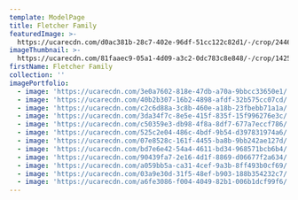 ```yaml
---
template: ModelPage
title: Fletcher Family
featuredImage: >-
  https://ucarecdn.com/d0ac381b-28c7-402e-96df-51cc122c82d1/-/crop/2446x972/0,306/-/preview/
imageThumbnail: >-
  https://ucarecdn.com/81faaec9-05a1-4d09-a3c2-0dc783c8e848/-/crop/1425x1617/542,0/-/preview/
firstName: Fletcher Family
collection: ''
imagePortfolio:
  - image: 'https://ucarecdn.com/3e0a7602-818e-47db-a70a-9bbcc33650e1/'
  - image: 'https://ucarecdn.com/40b2b307-16b2-4898-afdf-32b575cc07cd/'
  - image: 'https://ucarecdn.com/c2c6d88a-3c8b-460e-a18b-23fbebb71a1a/'
  - image: 'https://ucarecdn.com/3da34f7c-8e5e-415f-835f-15f996276e3c/'
  - image: 'https://ucarecdn.com/c50359e3-db98-4f8a-8df7-677a7eccf786/'
  - image: 'https://ucarecdn.com/525c2e04-486c-4bdf-9b54-d397831974a6/'
  - image: 'https://ucarecdn.com/07e8528c-161f-4455-ba8b-9bb242ae127d/'
  - image: 'https://ucarecdn.com/bd7e6e42-54a4-4611-bd34-968571bcb6b4/'
  - image: 'https://ucarecdn.com/90439fa7-2e16-4d1f-8869-d06677f2a634/'
  - image: 'https://ucarecdn.com/a059bb5a-ca31-4cef-9a3b-8ff493b0cf69/'
  - image: 'https://ucarecdn.com/03a9e30d-31f5-48ef-b903-188b354232c7/'
  - image: 'https://ucarecdn.com/a6fe3086-f004-4049-82b1-006b1dcf99f6/'
---
```


